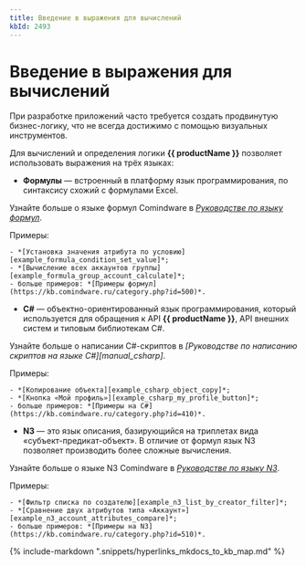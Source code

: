 ```yaml
---
title: Введение в выражения для вычислений
kbId: 2493
---
```


# Введение в выражения для вычислений

При разработке приложений часто требуется создать продвинутую бизнес-логику, что не всегда достижимо с помощью визуальных инструментов.

Для вычислений и определения логики **{{ productName }}** позволяет использовать выражения на трёх языках:

- **Формулы** — встроенный в платформу язык программирования, по синтаксису схожий с формулами Excel.

Узнайте больше о языке формул Comindware в *[Руководстве по языку формул](https://kb.comindware.ru/category.php?id=511)*.

Примеры:

    - *[Установка значения атрибута по условию][example_formula_condition_set_value]*;
    - *[Вычисление всех аккаунтов группы][example_formula_group_account_calculate]*;
    - больше примеров: *[Примеры формул](https://kb.comindware.ru/category.php?id=500)*.
- **C#** — объектно-ориентированный язык программирования, который используется для обращения к API **{{ productName }}**, API внешних систем и типовым библиотекам C#.

Узнайте больше о написании C#-скриптов в *[Руководстве по написанию скриптов на языке C#][manual_csharp]*.

Примеры:

    - *[Копирование объекта][example_csharp_object_copy]*;
    - *[Кнопка «Мой профиль»][example_csharp_my_profile_button]*;
    - больше примеров: *[Примеры на C#](https://kb.comindware.ru/category.php?id=410)*.
- **N3** — это язык описания, базирующийся на триплетах вида «субъект-предикат-объект». В отличие от формул язык N3 позволяет производить более сложные вычисления.

Узнайте больше о языке N3 Comindware в *[Руководстве по языку N3](https://kb.comindware.ru/category.php?id=509)*.

Примеры:

    - *[Фильтр списка по создателю][example_n3_list_by_creator_filter]*;
    - *[Сравнение двух атрибутов типа «Аккаунт»][example_n3_account_attributes_compare]*;
    - больше примеров: *[Примеры на N3](https://kb.comindware.ru/category.php?id=510)*.

{% include-markdown ".snippets/hyperlinks_mkdocs_to_kb_map.md" %}
